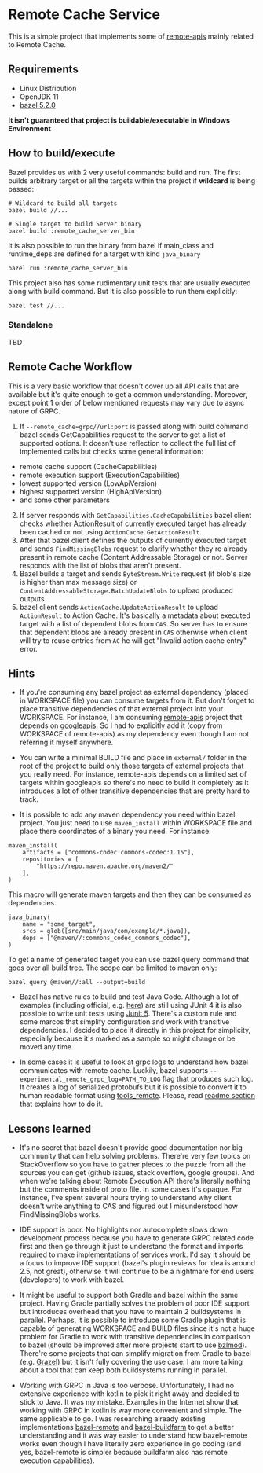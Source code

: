 # Remote Cache Service

This is a simple project that implements some of [remote-apis](https://github.com/bazelbuild/remote-apis/blob/main/build/bazel/remote/execution/v2/remote_execution.proto)
mainly related to Remote Cache.

## Requirements

* Linux Distribution
* OpenJDK 11
* [bazel 5.2.0](https://docs.bazel.build/versions/main/install.html)

**It isn't guaranteed that project is buildable/executable in Windows Environment**

## How to build/execute
Bazel provides us with 2 very useful commands: build and run. The first builds arbitrary target
or all the targets within the project if **wildcard** is being passed:
```
# Wildcard to build all targets
bazel build //...

# Single target to build Server binary
bazel build :remote_cache_server_bin
```
It is also possible to run the binary from bazel if main_class and runtime_deps are defined
for a target with kind `java_binary`
```
bazel run :remote_cache_server_bin
```

This project also has some rudimentary unit tests that are usually executed along with build command.
But it is also possible to run them explicitly:
```
bazel test //...
```

### Standalone
TBD

## Remote Cache Workflow
This is a very basic workflow that doesn't cover up all API calls that are available but it's
quite enough to get a common understanding. Moreover, except point 1 order of below mentioned requests
may vary due to async nature of GRPC.

1. If `--remote_cache=grpc//url:port` is passed along with build command bazel sends GetCapabilities
request to the server to get a list of supported options. It doesn't use reflection to collect
the full list of implemented calls but checks some general information:
 - remote cache support (CacheCapabilities)
 - remote execution support (ExecutionCapabilities)
 - lowest supported version (LowApiVersion)
 - highest supported version (HighApiVersion)
 - and some other parameters
2. If server responds with `GetCapabilities.CacheCapabilities` bazel client checks whether ActionResult  of currently executed target
 has already been cached or not using `ActionCache.GetActionResult`.
3. After that bazel client defines the outputs of currently executed target and sends `FindMissingBlobs` request to clarify 
whether they're already present in remote cache (Content Addressable Storage) or not. Server responds with the list
of blobs that aren't present.
4. Bazel builds a target and sends `ByteStream.Write` request (if blob's size is higher than max message size) 
or `ContentAddressableStorage.BatchUpdateBlobs` to upload produced outputs.
5. bazel client sends `ActionCache.UpdateActionResult` to upload `ActionResult` to Action Cache. It's basically
a metadata about executed target with a list of dependent blobs from `CAS`. So server has to ensure
that dependent blobs are already present in `CAS` otherwise when client will try to reuse entries from `AC`
he will get "Invalid action cache entry" error.

## Hints
- If you're consuming any bazel project as external dependency (placed in WORKSPACE file)
you can consume targets from it. But don't forget to place transitive
dependencies of that external project into your WORKSPACE. For instance,
I am consuming [remote-apis](https://github.com/bazelbuild/remote-apis/) project that
depends on [googleapis](https://github.com/googleapis/googleapis). So I had to explicitly
add it (copy from WORKSPACE of remote-apis) as my dependency even though I am not 
referring it myself anywhere.

- You can write a minimal BUILD file and place in `external/` folder in the root of the project to build only those targets 
of external projects that you really need. For instance, remote-apis depends on a limited set of targets within googleapis
so there's no need to build it completely as it introduces a lot of other transitive dependencies that are pretty hard 
to track.

- It is possible to add any maven dependency you need within bazel project. You just need to use `maven_install` within
WORKSPACE file and place there coordinates of a binary you need. For instance:
```
maven_install(
    artifacts = ["commons-codec:commons-codec:1.15"],
    repositories = [
        "https://repo.maven.apache.org/maven2/"
    ],
)
```
This macro will generate maven targets and then they can be consumed as dependencies. 
```
java_binary(
    name = "some_target",
    srcs = glob([src/main/java/com/example/*.java]),
    deps = ["@maven//:commons_codec_commons_codec"],
)
```
To get a name of generated target you can use bazel query command that goes
over all build tree. The scope can be limited to maven only:
```
bazel query @maven//:all --output=build
```

- Bazel has native rules to build and test Java Code. Although a lot of examples (including official, 
e.g. [here](https://github.com/grpc/grpc-java/tree/master/examples/src/test/java/io/grpc/examples))
are still using JUnit 4 it is also possible to write unit tests using [Junit 5](https://github.com/grpc/grpc-java/tree/master/examples/src/test/java/io/grpc/examples).
There's a custom rule and some marcos that simplify configuration and work with transitive dependencies.
I decided to place it directly in this project for simplicity, especially because
it's marked as a sample so might change or be moved any time.

- In some cases it is useful to look at grpc logs to understand how bazel communicates with remote cache.
Luckily, bazel supports `--experimental_remote_grpc_log=PATH_TO_LOG` flag that produces such log. It
creates a log of serialized protobufs but it is possible to convert it to human readable format using 
[tools_remote](https://github.com/bazelbuild/tools_remote). 
Please, read [readme section](https://github.com/bazelbuild/tools_remote#printing-grpc-log-files)
that explains how to do it.

## Lessons learned
- It's no secret that bazel doesn't provide good documentation nor big community that
can help solving problems. There're very few topics on StackOverflow so you have
to gather pieces to the puzzle from all the sources you can get 
(github issues, stack overflow, google groups). And when we're talking about Remote Execution API
there's literally nothing but the comments inside of proto file. In some cases it's opaque.
For instance, I've spent several hours trying to understand why client doesn't write anything to
CAS and figured out I misunderstood how FindMissingBlobs works.

- IDE support is poor. No highlights nor autocomplete slows down development process
because you have to generate GRPC related code first and then go through it just
to understand the format and imports required to make implementations of services work.
I'd say it should be a focus to improve IDE support (bazel's plugin reviews for Idea is around 2.5, not great),
otherwise it will continue to be a nightmare for end users (developers) to work with bazel.

- It might be useful to support both Gradle and bazel within the same project. Having
Gradle partially solves the problem of poor IDE support but introduces overhead
that you have to maintain 2 buildsystems in parallel. Perhaps, it is possible
to introduce some Gradle plugin that is capable of generating WORKSPACE and BUILD
files since it's not a huge problem for Gradle to work with transitive dependencies
in comparison to bazel (should be improved after more projects start to use [bzlmod](https://bazel.build/build/bzlmod?hl=en)).
There're some projects that can simplify migration from Gradle to bazel (e.g. [Grazel](https://github.com/grab/Grazel))
but it isn't fully covering the use case. I am more talking about a tool that can
keep both buildsystems running in parallel.

- Working with GRPC in Java is too verbose. Unfortunately, I had no extensive experience with
kotlin to pick it right away and decided to stick to Java. It was my mistake. Examples in
the Internet show that working with GRPC in kotlin is way more convenient and simple. The
same applicable to go. I was researching already existing implementations [bazel-remote](https://github.com/buchgr/bazel-remote)
and [bazel-buildfarm](https://github.com/bazelbuild/bazel-buildfarm) to get a better understanding and it was way easier to understand
how bazel-remote works even though I have literally zero experience in go coding (and yes, bazel-remote
is simpler because buildfarm also has remote execution capabilities).